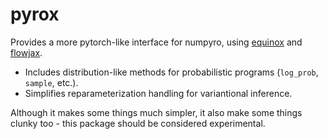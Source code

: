 # pyrox

Provides a more pytorch-like interface for numpyro, using
[equinox](https://github.com/patrick-kidger/equinox) and
[flowjax](https://github.com/danielward27/flowjax).

- Includes distribution-like methods for probabilistic programs (``log_prob``,
``sample``, etc.).
- Simplifies reparameterization handling for variantional inference.

Although it makes some things much simpler, it also make some things clunky too - this package should be considered experimental.
